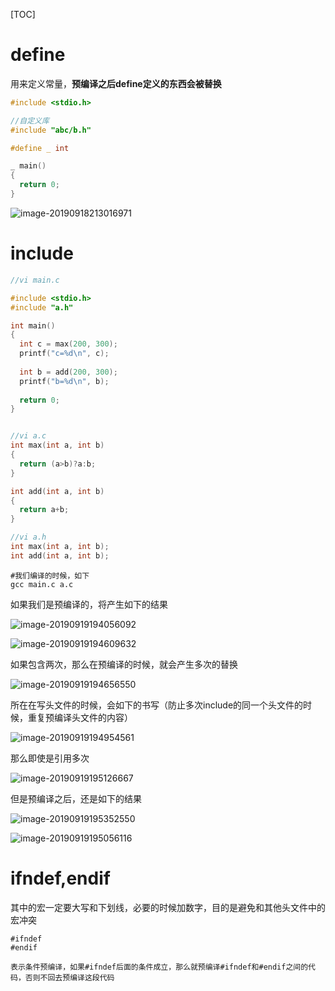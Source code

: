 [TOC]

# define

用来定义常量，**预编译之后define定义的东西会被替换**

```c
#include <stdio.h>

//自定义库
#include "abc/b.h"

#define _ int

_ main()
{
  return 0; 
}
```

![image-20190918213016971](/Users/chenyansong/Documents/note/images/c_languge/image-20190918213016971.png)


# include

```c
//vi main.c

#include <stdio.h>
#include "a.h"

int main()
{
  int c = max(200, 300);
  printf("c=%d\n", c);
  
  int b = add(200, 300);
  printf("b=%d\n", b);
  
  return 0;
}


//vi a.c
int max(int a, int b)
{
  return (a>b)?a:b;
}

int add(int a, int b)
{
  return a+b;
}

//vi a.h
int max(int a, int b);
int add(int a, int b);
```

```shell
#我们编译的时候，如下
gcc main.c a.c
```

如果我们是预编译的，将产生如下的结果

![image-20190919194056092](/Users/chenyansong/Documents/note/images/c_languge/image-20190919194056092.png)

![image-20190919194609632](/Users/chenyansong/Documents/note/images/c_languge/image-20190919194609632.png)

如果包含两次，那么在预编译的时候，就会产生多次的替换

![image-20190919194656550](/Users/chenyansong/Documents/note/images/c_languge/image-20190919194656550.png)

所在在写头文件的时候，会如下的书写（防止多次include的同一个头文件的时候，重复预编译头文件的内容）

![image-20190919194954561](/Users/chenyansong/Documents/note/images/c_languge/image-20190919194954561.png)

那么即使是引用多次

![image-20190919195126667](/Users/chenyansong/Documents/note/images/c_languge/image-20190919195126667.png)

但是预编译之后，还是如下的结果

![image-20190919195352550](/Users/chenyansong/Documents/note/images/c_languge/image-20190919195352550.png)

![image-20190919195056116](/Users/chenyansong/Documents/note/images/c_languge/image-20190919195056116.png)

# ifndef,endif

其中的宏一定要大写和下划线，必要的时候加数字，目的是避免和其他头文件中的宏冲突

```shell
#ifndef
#endif

表示条件预编译，如果#ifndef后面的条件成立，那么就预编译#ifndef和#endif之间的代码，否则不回去预编译这段代码
```

